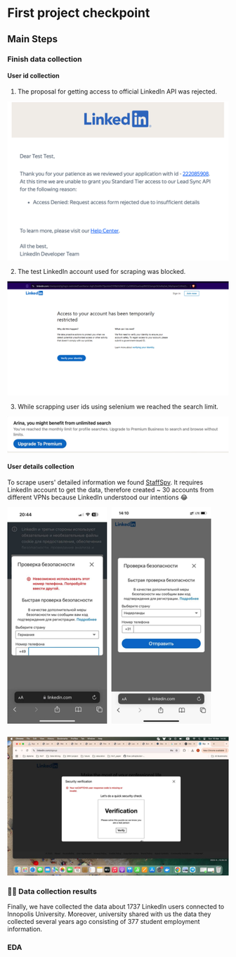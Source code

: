 # First project checkpoint

## Main Steps

### Finish data collection
#### User id collection
1. The proposal for getting access to official LinkedIn API was rejected.

 ![Alt text](../images/access_rejected.png)

2. The test LinkedIn account used for scraping was blocked.

![Alt text](../images/test_blocking.png)

3. While scrapping user ids using selenium we reached the search limit. 

![Alt text](../images/search_limit.jpg)

#### User details collection

To scrape users' detailed information we found [StaffSpy](https://github.com/cullenwatson/StaffSpy). It requires LinkedIn account to get the data, therefore created ~ 30 accounts from different VPNs because LinkedIn understood our intentions 😂

<div style="display: flex; gap: 10px;">
  <img src="../images/attempt_1.jpeg" alt="Attempt 1" width="45%">
  <img src="../images/attempt_3.jpeg" alt="Attempt 3" width="45%">
</div>
<div style="margin-bottom: 30px;"></div>


![Alt text](../images/attempt_2.jpeg)

### 🕵️‍♀️ Data collection results

Finally, we have collected the data about 1737 LinkedIn users connected to Innopolis University. Moreover, university shared with us the data they collected several years ago consisting of 377 student employment information.

### EDA



